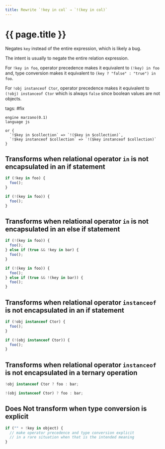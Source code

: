 ```yaml
---
title: Rewrite `!key in col` ⇒ `!(key in col)`
---
```


# {{ page.title }}

Negates `key` instead of the entire expression, which is likely a bug.

The intent is usually to negate the entire relation expression.

For `!key in foo`, operator precedence makes it equivalent to `(!key) in foo` and, type conversion makes it equivalent to `(key ? "false" : "true") in foo`.

For `!obj instanceof Ctor`, operator precedence makes it equivalent to `(!obj) instanceof Ctor` which is always `false` since boolean values are not objects.

tags: #fix

```grit
engine marzano(0.1)
language js

or {
  `!$key in $collection` => `!($key in $collection)`,
  `!$key instanceof $collection` => `!($key instanceof $collection)`
}
```

## Transforms when relational operator `in` is not encapsulated in an if statement

```javascript
if (!key in foo) {
  foo();
}
```

```typescript
if (!(key in foo)) {
  foo();
}
```

## Transforms when relational operator `in` is not encapsulated in an else if statement

```javascript
if (!(key in foo)) {
  foo();
} else if (true && !key in bar) {
  foo();
}
```

```typescript
if (!(key in foo)) {
  foo();
} else if (true && !(key in bar)) {
  foo();
}
```

## Transforms when relational operator `instanceof` is not encapsulated in an if statement

```javascript
if (!obj instanceof Ctor) {
  foo();
}
```

```typescript
if (!(obj instanceof Ctor)) {
  foo();
}
```

## Transforms when relational operator `instanceof` is not encapsulated in a ternary operation

```javascript
!obj instanceof Ctor ? foo : bar;
```

```typescript
!(obj instanceof Ctor) ? foo : bar;
```

## Does Not transform when type conversion is explicit

```javascript
if ("" + !key in object) {
  // make operator precedence and type conversion explicit
  // in a rare situation when that is the intended meaning
}
```
